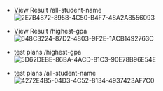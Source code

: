 - View Result /all-student-name  
![2E7B4872-8958-4C50-B4F7-48A2A8556093](https://github.com/Kenzo911/exercise-profiling/assets/52792716/1169b7ab-63df-4613-bd54-37fe76df7b31)

- View Result /highest-gpa
![648C3224-87D2-4803-9F2E-1ACB1492763C](https://github.com/Kenzo911/exercise-profiling/assets/52792716/efc2795b-b06f-4f1c-8e13-90bf17bf7e01)


- test plans /highest-gpa
![5D62DEBE-86BA-4ACD-81C3-90E78B96E54E](https://github.com/Kenzo911/exercise-profiling/assets/52792716/b4b1a4a4-da3f-4300-b09e-51e4041319a8)

- test plans /all-student-name
![4272E4B5-04D3-4C52-8134-4937423AF7C0](https://github.com/Kenzo911/exercise-profiling/assets/52792716/4ffcf96b-05f8-4b6c-b0e2-b3055cb2435d)
